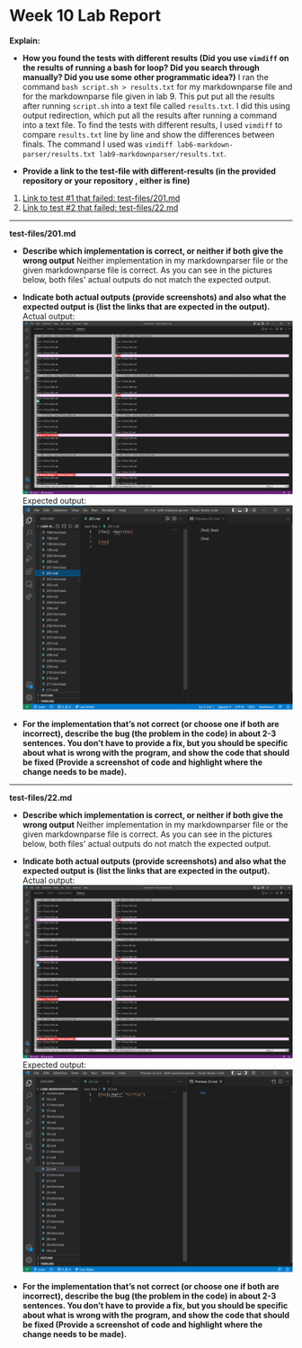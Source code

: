 # Week 10 Lab Report

**Explain:** 

* **How you found the tests with different results (Did you use `vimdiff` on the results of running a bash for loop? Did you search through manually? Did you use some other programmatic idea?)**
I ran the command `bash script.sh > results.txt` for my markdownparse file and for the markdownparse file given in lab 9. This put put all the results after running `script.sh` into a text file called `results.txt`. I did this using output redirection, which put all the results after running a command into a text file. To find the tests with different results, I used `vimdiff` to compare `results.txt` line by line and show the differences between finals. The command I used was `vimdiff lab6-markdown-parser/results.txt lab9-markdownparser/results.txt`.

* **Provide a link to the test-file with different-results (in the provided repository or your repository , either is fine)**
1. [Link to test #1 that failed: test-files/201.md](https://github.com/nidhidhamnani/markdown-parser/blob/main/test-files/201.md)
2. [Link to test #2 that failed: test-files/22.md](https://github.com/nidhidhamnani/markdown-parser/blob/main/test-files/22.md)

---
**test-files/201.md**

* **Describe which implementation is correct, or neither if both give the wrong output**
Neither implementation in my markdownparser file or the given markdownparse file is correct. As you can see in the pictures below, both files' actual outputs do not match the expected output.

* **Indicate both actual outputs (provide screenshots) and also what the expected output is (list the links that are expected in the output).**
Actual output:
![actual ouputs](actualoutputs.png)
Expected output:
![expected outputs](201expectedoutputs.png)

* **For the implementation that’s not correct (or choose one if both are incorrect), describe the bug (the problem in the code) in about 2-3 sentences. You don’t have to provide a fix, but you should be specific about what is wrong with the program, and show the code that should be fixed (Provide a screenshot of code and highlight where the change needs to be made).**



---
**test-files/22.md**

* **Describe which implementation is correct, or neither if both give the wrong output**
Neither implementation in my markdownparser file or the given markdownparse file is correct. As you can see in the pictures below, both files' actual outputs do not match the expected output.

* **Indicate both actual outputs (provide screenshots) and also what the expected output is (list the links that are expected in the output).**
Actual output:
![actual ouputs](actualoutputs.png)
Expected output:
![expected outputs](22expectedoutputs.png)

* **For the implementation that’s not correct (or choose one if both are incorrect), describe the bug (the problem in the code) in about 2-3 sentences. You don’t have to provide a fix, but you should be specific about what is wrong with the program, and show the code that should be fixed (Provide a screenshot of code and highlight where the change needs to be made).**


